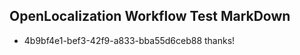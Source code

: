## OpenLocalization Workflow Test MarkDown
* 4b9bf4e1-bef3-42f9-a833-bba55d6ceb88 thanks!

<!--HONumber=Aug16_HO1-->


